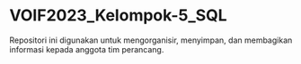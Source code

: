 # VOIF2023_Kelompok-5_SQL
Repositori ini digunakan untuk mengorganisir, menyimpan, dan membagikan informasi kepada anggota tim perancang.
